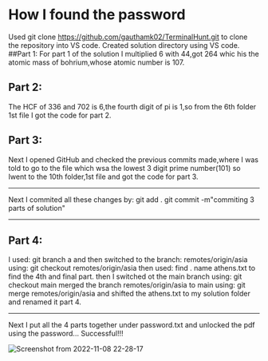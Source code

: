 # How I found the password
Used git clone https://github.com/gauthamk02/TerminalHunt.git to clone the repository into VS code.
Created solution directory using VS code.
##Part 1:
For part 1 of the solution I multiplied 6 with 44,got 264 whic his the atomic mass of bohrium,whose atomic number
is 107.
## Part 2:
The HCF of 336 and 702 is 6,the fourth digit of pi is 1,so from the 6th folder 1st file I got the code for 
part 2.
## Part 3:
Next I opened GitHub and checked the previous commits made,where I was told to go to the file which wsa the 
lowest 3 digit prime number(101) so  Iwent to the 10th folder,1st file and got the code for part 3.
***
Next I commited all these changes by:
git add .
git commit -m"commiting 3 parts of solution"
***
## Part 4:
I used:
git branch a 
and then switched to the branch: remotes/origin/asia
using: git checkout remotes/origin/asia
then used: find . name athens.txt to find the 4th and final part.
then I switched ot the main branch using: git checkout main
merged the branch remotes/origin/asia to main using: git merge remotes/origin/asia
and shifted the athens.txt to my solution folder and renamed it part 4.
***
Next I put all the 4 parts together under password.txt and unlocked the pdf using the password...
Successful!!!

![Screenshot from 2022-11-08 22-28-17](https://user-images.githubusercontent.com/112589278/200644640-c991992b-8707-4b97-83f5-e4c2d86e02ab.png)

